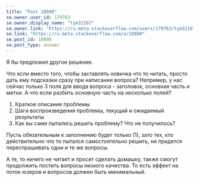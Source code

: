 ```yaml
---
title: "Post 10890"
se.owner.user_id: 179763
se.owner.display_name: "tym32167"
se.owner.link: "https://ru.meta.stackoverflow.com/users/179763/tym32167"
se.link: "https://ru.meta.stackoverflow.com/a/10890"
se.post_id: 10890
se.post_type: answer
---
```

<p>Я бы предложил другое решение.</p>
<p>Что если вместо того, чтобы заставлять новичка что то читать, просто дать ему подсказки сразу при написании вопроса?
Например, у нас сейчас только 3 поля для ввода вопроса - заголовок, основная часть и метки.
А что если разбить основную часть на несколько полей?</p>
<ol>
<li>Краткое описание проблемы</li>
<li>Шаги воспроизведения проблемы, текущий и ожидаемый результаты</li>
<li>Как вы сами пытались решить проблему? Что не получилось?</li>
</ol>
<p>Пусть обязательным к заполнению будет только (1), зато тех, кто действительно что то пытался самостоятельно решить, не придется переспрашивать одни и те же вопросы.</p>
<p>А те, то ничего не читает и просит сделать домашку, также смогут продолжить постить вопросы низкого качества. То есть эффект на поток юзеров и вопросов должен быть минимальный.</p>
